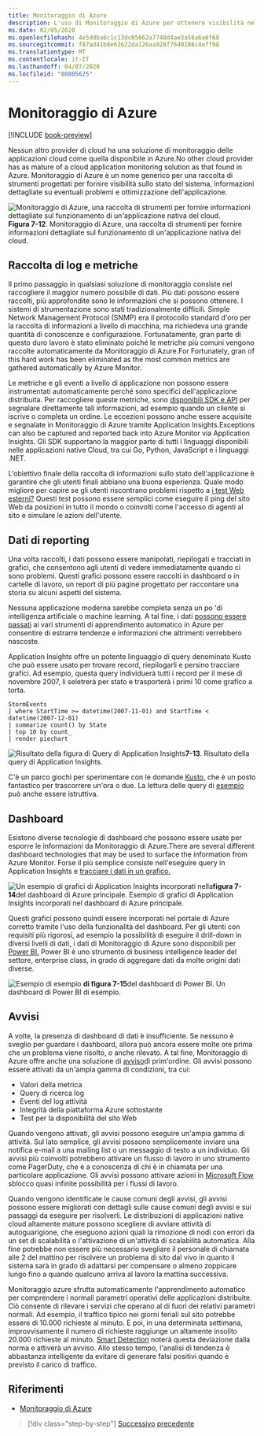 ```yaml
---
title: Monitoraggio di Azure
description: L'uso di Monitoraggio di Azure per ottenere visibilità nel sistema è in esecuzione.
ms.date: 02/05/2020
ms.openlocfilehash: 4e5ddba6c1c13dc65662a7748d4ae3a58a6a6f68
ms.sourcegitcommit: f87ad41b8e62622da126aa928f7640108c4eff98
ms.translationtype: MT
ms.contentlocale: it-IT
ms.lasthandoff: 04/07/2020
ms.locfileid: "80805625"
---
```

# <a name="azure-monitor"></a>Monitoraggio di Azure

[!INCLUDE [book-preview](../../../includes/book-preview.md)]

Nessun altro provider di cloud ha una soluzione di monitoraggio delle applicazioni cloud come quella disponibile in Azure.No other cloud provider has as mature of a cloud application monitoring solution as that found in Azure. Monitoraggio di Azure è un nome generico per una raccolta di strumenti progettati per fornire visibilità sullo stato del sistema, informazioni dettagliate su eventuali problemi e ottimizzazione dell'applicazione.

![Monitoraggio di Azure, una raccolta di strumenti per fornire informazioni dettagliate sul funzionamento di un'applicazione nativa del cloud. ](./media/azure-monitor.png)
 **Figura 7-12**. Monitoraggio di Azure, una raccolta di strumenti per fornire informazioni dettagliate sul funzionamento di un'applicazione nativa del cloud.

## <a name="gathering-logs-and-metrics"></a>Raccolta di log e metriche

Il primo passaggio in qualsiasi soluzione di monitoraggio consiste nel raccogliere il maggior numero possibile di dati. Più dati possono essere raccolti, più approfondite sono le informazioni che si possono ottenere. I sistemi di strumentazione sono stati tradizionalmente difficili. Simple Network Management Protocol (SNMP) era il protocollo standard d'oro per la raccolta di informazioni a livello di macchina, ma richiedeva una grande quantità di conoscenze e configurazione. Fortunatamente, gran parte di questo duro lavoro è stato eliminato poiché le metriche più comuni vengono raccolte automaticamente da Monitoraggio di Azure.For Fortunately, gran of this hard work has been eliminated as the most common metrics are gathered automatically by Azure Monitor.

Le metriche e gli eventi a livello di applicazione non possono essere instrumentati automaticamente perché sono specifici dell'applicazione distribuita. Per raccogliere queste metriche, sono [disponibili SDK e API](https://docs.microsoft.com/azure/azure-monitor/app/api-custom-events-metrics) per segnalare direttamente tali informazioni, ad esempio quando un cliente si iscrive o completa un ordine. Le eccezioni possono anche essere acquisite e segnalate in Monitoraggio di Azure tramite Application Insights.Exceptions can also be captured and reported back into Azure Monitor via Application Insights. Gli SDK supportano la maggior parte di tutti i linguaggi disponibili nelle applicazioni native Cloud, tra cui Go, Python, JavaScript e i linguaggi .NET.

L'obiettivo finale della raccolta di informazioni sullo stato dell'applicazione è garantire che gli utenti finali abbiano una buona esperienza. Quale modo migliore per capire se gli utenti riscontrano problemi rispetto a [i test Web esterni?](https://docs.microsoft.com/azure/azure-monitor/app/monitor-web-app-availability) Questi test possono essere semplici come eseguire il ping del sito Web da posizioni in tutto il mondo o coinvolti come l'accesso di agenti al sito e simulare le azioni dell'utente.

## <a name="reporting-data"></a>Dati di reporting

Una volta raccolti, i dati possono essere manipolati, riepilogati e tracciati in grafici, che consentono agli utenti di vedere immediatamente quando ci sono problemi. Questi grafici possono essere raccolti in dashboard o in cartelle di lavoro, un report di più pagine progettato per raccontare una storia su alcuni aspetti del sistema.

Nessuna applicazione moderna sarebbe completa senza un po 'di intelligenza artificiale o machine learning. A tal fine, i dati [possono essere passati](https://www.youtube.com/watch?v=Cuza-I1g9tw) ai vari strumenti di apprendimento automatico in Azure per consentire di estrarre tendenze e informazioni che altrimenti verrebbero nascoste.

Application Insights offre un potente linguaggio di query denominato Kusto che può essere usato per trovare record, riepilogarli e persino tracciare grafici. Ad esempio, questa query individuerà tutti i record per il mese di novembre 2007, li seletrerà per stato e trasporterà i primi 10 come grafico a torta.

```kusto
StormEvents
| where StartTime >= datetime(2007-11-01) and StartTime < datetime(2007-12-01)
| summarize count() by State
| top 10 by count_
| render piechart
```

![Risultato della figura](./media/azure-monitor.png)
di Query di Application Insights**7-13**. Risultato della query di Application Insights.

C'è un parco giochi per sperimentare con le domande [Kusto,](https://dataexplorer.azure.com/clusters/help/databases/Samples) che è un posto fantastico per trascorrere un'ora o due. La lettura delle query di [esempio](https://docs.microsoft.com/azure/kusto/query/samples) può anche essere istruttiva.

## <a name="dashboards"></a>Dashboard

Esistono diverse tecnologie di dashboard che possono essere usate per esporre le informazioni da Monitoraggio di Azure.There are several different dashboard technologies that may be used to surface the information from Azure Monitor. Forse il più semplice consiste nell'eseguire query in Application Insights e [tracciare i dati in un grafico.](https://docs.microsoft.com/azure/azure-monitor/learn/tutorial-app-dashboards)

![Un esempio di grafici di Application](./media/azure-monitor.png)
Insights incorporati nella**figura 7-14**del dashboard di Azure principale. Esempio di grafici di Application Insights incorporati nel dashboard di Azure principale.

Questi grafici possono quindi essere incorporati nel portale di Azure corretto tramite l'uso della funzionalità del dashboard. Per gli utenti con requisiti più rigorosi, ad esempio la possibilità di eseguire il drill-down in diversi livelli di dati, i dati di Monitoraggio di Azure sono disponibili per [Power BI.](https://powerbi.microsoft.com/) Power BI è uno strumento di business intelligence leader del settore, enterprise class, in grado di aggregare dati da molte origini dati diverse.

![Esempio di esempio](./media/azure-monitor.png)
**di figura 7-15**del dashboard di Power BI. Un dashboard di Power BI di esempio.

## <a name="alerts"></a>Avvisi

A volte, la presenza di dashboard di dati è insufficiente. Se nessuno è sveglio per guardare i dashboard, allora può ancora essere molte ore prima che un problema viene risolto, o anche rilevato. A tal fine, Monitoraggio di Azure offre anche una soluzione di [avviso](https://docs.microsoft.com/azure/azure-monitor/platform/alerts-overview)di prim'ordine. Gli avvisi possono essere attivati da un'ampia gamma di condizioni, tra cui:

- Valori della metrica
- Query di ricerca log
- Eventi del log attività
- Integrità della piattaforma Azure sottostante
- Test per la disponibilità del sito Web

Quando vengono attivati, gli avvisi possono eseguire un'ampia gamma di attività. Sul lato semplice, gli avvisi possono semplicemente inviare una notifica e-mail a una mailing list o un messaggio di testo a un individuo. Gli avvisi più coinvolti potrebbero attivare un flusso di lavoro in uno strumento come PagerDuty, che è a conoscenza di chi è in chiamata per una particolare applicazione. Gli avvisi possono attivare azioni in [Microsoft Flow](https://flow.microsoft.com/) sblocco quasi infinite possibilità per i flussi di lavoro.

Quando vengono identificate le cause comuni degli avvisi, gli avvisi possono essere migliorati con dettagli sulle cause comuni degli avvisi e sui passaggi da eseguire per risolverli. Le distribuzioni di applicazioni native cloud altamente mature possono scegliere di avviare attività di autoguarigione, che eseguono azioni quali la rimozione di nodi con errori da un set di scalabilità o l'attivazione di un'attività di scalabilità automatica. Alla fine potrebbe non essere più necessario svegliare il personale di chiamata alle 2 del mattino per risolvere un problema di sito dal vivo in quanto il sistema sarà in grado di adattarsi per compensare o almeno zoppicare lungo fino a quando qualcuno arriva al lavoro la mattina successiva.

Monitoraggio azure sfrutta automaticamente l'apprendimento automatico per comprendere i normali parametri operativi delle applicazioni distribuite. Ciò consente di rilevare i servizi che operano al di fuori dei relativi parametri normali. Ad esempio, il traffico tipico nei giorni feriali sul sito potrebbe essere di 10.000 richieste al minuto. E poi, in una determinata settimana, improvvisamente il numero di richieste raggiunge un altamente insolito 20.000 richieste al minuto. [Smart Detection](https://docs.microsoft.com/azure/azure-monitor/app/proactive-diagnostics) noterà questa deviazione dalla norma e attiverà un avviso. Allo stesso tempo, l'analisi di tendenza è abbastanza intelligente da evitare di generare falsi positivi quando è previsto il carico di traffico.

## <a name="references"></a>Riferimenti

- [Monitoraggio di Azure](https://docs.microsoft.com/azure/azure-monitor/overview)

>[!div class="step-by-step"]
>[Successivo](monitoring-azure-kubernetes.md)
>[precedente](identity.md)
